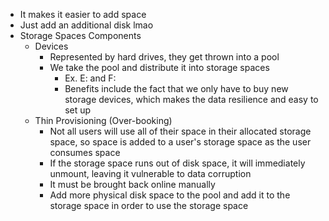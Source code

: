 - It makes it easier to add space
- Just add an additional disk lmao 
- Storage Spaces Components
	- Devices 
		- Represented by hard drives, they get thrown into a pool 
		- We take the pool and distribute it into storage spaces
			- Ex. E: and F: 
			- Benefits include the fact that we only have to buy new storage devices, which makes the data resilience and easy to set up
	- Thin Provisioning (Over-booking)
		- Not all users will use all of their space in their allocated storage space, so space is added to a user's storage space as the user consumes space
		- If the storage space runs out of disk space, it will immediately unmount, leaving it vulnerable to data corruption
		- It must be brought back online manually
		- Add more physical disk space to the pool and add it to the storage space in order to use the storage space 